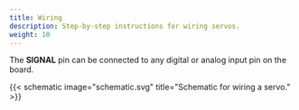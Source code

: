 ```yaml
---
title: Wiring
description: Step-by-step instructions for wiring servos.
weight: 10
---
```


The **SIGNAL** pin can be connected to any digital or analog input pin on the board.

{{< schematic image="schematic.svg" title="Schematic for wiring a servo." >}}
